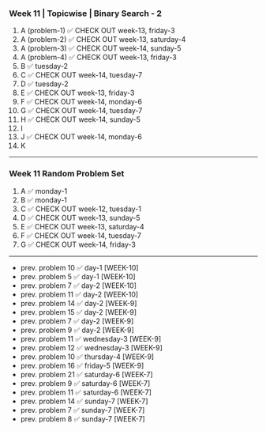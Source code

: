 ### Week 11 | Topicwise | Binary Search - 2
1. A (problem-1) ✅ CHECK OUT week-13, friday-3
2. A (problem-2) ✅ CHECK OUT week-13, saturday-4
3. A (problem-3) ✅ CHECK OUT week-14, sunday-5
4. A (problem-4) ✅ CHECK OUT week-13, friday-3
5. B ✅ tuesday-2
6. C ✅ CHECK OUT week-14, tuesday-7
7. D ✅ tuesday-2
8. E ✅ CHECK OUT week-13, friday-3
9. F ✅ CHECK OUT week-14, monday-6
10. G ✅ CHECK OUT week-14, tuesday-7
11. H ✅ CHECK OUT week-14, sunday-5
12. I
13. J ✅ CHECK OUT week-14, monday-6
14. K

---
### Week 11 Random Problem Set
1. A ✅ monday-1 
2. B ✅ monday-1    
3. C ✅ CHECK OUT week-12, tuesday-1
4. D ✅ CHECK OUT week-13, sunday-5
5. E ✅ CHECK OUT week-13, saturday-4
6. F ✅ CHECK OUT week-14, tuesday-7
7. G ✅ CHECK OUT week-14, friday-3
---
- prev. problem 10  ✅ day-1 [WEEK-10]
- prev. problem 5  ✅ day-1 [WEEK-10]
- prev. problem 7  ✅ day-2 [WEEK-10]
- prev. problem 11  ✅ day-2 [WEEK-10]
- prev. problem 14  ✅ day-2 [WEEK-9]
- prev. problem 15  ✅ day-2 [WEEK-9]
- prev. problem 7  ✅ day-2 [WEEK-9]
- prev. problem 9  ✅ day-2 [WEEK-9]
- prev. problem 11  ✅ wednesday-3 [WEEK-9]
- prev. problem 12  ✅ wednesday-3 [WEEK-9]
- prev. problem 10  ✅ thursday-4 [WEEK-9]
- prev. problem 16  ✅ friday-5 [WEEK-9]
- prev. problem 21  ✅ saturday-6 [WEEK-7]
- prev. problem 9  ✅ saturday-6 [WEEK-7]
- prev. problem 11  ✅ saturday-6 [WEEK-7]
- prev. problem 14  ✅ sunday-7 [WEEK-7]
- prev. problem 7  ✅ sunday-7 [WEEK-7]
- prev. problem 8  ✅ sunday-7 [WEEK-7]
